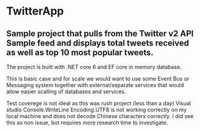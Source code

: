 
# TwitterApp
## Sample project that pulls from the Twitter v2 API Sample feed and displays total tweets received as well as top 10 most popular tweets.

The project is built with .NET core 6 and EF core in memory database. 

This is basic case and for scale we would want to use some Event Bus or Messaging system together with external/separate services that would allow easier 
scalling of databases and services.

Test coverege is not ideal as this was rush project (less than a day)
Visual studio Console.WriteLine Encoding.UTF8 is not working correctly on my local machine and does not decode Chinese characters correctly. 
I did see this as non issue, but requires more research time to investigate. 
